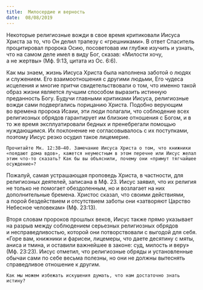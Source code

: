 ```yaml
---
title:  Милосердие и верность
date:  08/08/2019
---
```


Некоторые религиозные вожди в свое время критиковали Иисуса Христа за то, что Он делил трапезу с «грешниками». В ответ Спаситель процитировал пророка Осию, посоветовав им глубже изучить и узнать, что на самом деле имел в виду Бог, сказав: «Милости хочу, а не жертвы» (Мф. 9:13, цитата из Ос. 6:6).

Как мы знаем, жизнь Иисуса Христа была наполнена заботой о людях и служением. Его взаимоотношения с другими людьми, Его чудеса исцеления и многие притчи свидетельствовали о том, что именно такой образ жизни является лучшим способом выразить истинную преданность Богу. Будучи главными критиками Иисуса, религиозные вожди сами подвергались порицанию Христа. Подобно верующим во времена пророка Исаии, эти люди полагали, что соблюдение всех религиозных обрядов гарантирует им близкие отношения с Богом, и в то же время эксплуатировали бедных и пренебрегали помощью нуждающимся. Их поклонение не согласовывалось с их поступками, поэтому Иисус резко осудил такое лицемерие.

`Прочитайте Мк. 12:38–40. Замечание Иисуса Христа о том, что книжники «поядают дома вдов», кажется неуместным в этом перечне или Иисус желал этим что-то сказать? Как бы вы объяснили, почему они «примут тягчайшее осуждение»?`

Пожалуй, самая устрашающая проповедь Христа, в частности, для религиозных деятелей, записана в Мф. 23. Иисус заявил, что их религия не только не помогает обездоленным, но и возлагает на них дополнительные бремена. Христос сказал, что своими действиями, а порой бездействием и отсутствием заботы они «затворяют Царство Небесное человекам» (Мф. 23:13).

Вторя словам пророков прошлых веков, Иисус также прямо указывает на разрыв между соблюдением серьезных религиозных обрядов и несправедливостью, которой они потворствовали с выгодой для себя. «Горе вам, книжники и фарисеи, лицемеры, что даете десятину с мяты, аниса и тмина, и оставили важнейшее в законе: суд, милость и веру» (Мф. 23:23). Иисус отметил, что религиозные обряды и установленные обычаи сами по себе весьма полезны, но они не должны вытеснять справедливое отношение к другим.

`Как мы можем избежать искушения думать, что нам достаточно знать истину?`